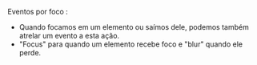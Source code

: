 Eventos por foco :

- Quando focamos em um elemento ou saímos dele, podemos também atrelar um evento a esta ação.
- "Focus" para quando um elemento recebe foco e "blur" quando ele perde.